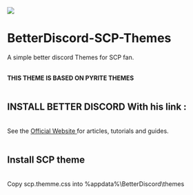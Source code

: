 <img src = https://cdn.discordapp.com/attachments/810642217994682388/941523732021788712/unknown.png>


# BetterDiscord-SCP-Themes
<p>A simple better discord Themes for SCP fan.
<br><br>

<b> THIS THEME IS BASED ON PYRITE THEMES </b>
<br><br>


## INSTALL BETTER DISCORD With his link :
<br>
  See the <a href="https://betterdiscord.app/" target="_blank" rel="noopener noreferrer"> Official Website </a> for articles, tutorials and guides.
<br><br>

## Install SCP theme
<br>
Copy scp.themme.css into %appdata%\BetterDiscord\themes
